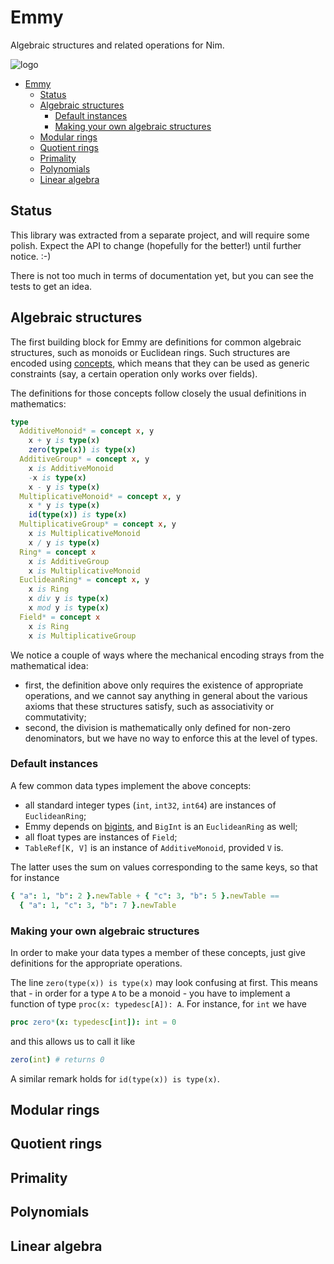 # Emmy

Algebraic structures and related operations for Nim.

![logo](https://raw.githubusercontent.com/unicredit/emmy/master/emmy.png)

<!-- TOC depthFrom:1 depthTo:6 withLinks:1 updateOnSave:1 orderedList:0 -->

- [Emmy](#emmy)
	- [Status](#status)
	- [Algebraic structures](#algebraic-structures)
		- [Default instances](#default-instances)
		- [Making your own algebraic structures](#making-your-own-algebraic-structures)
	- [Modular rings](#modular-rings)
	- [Quotient rings](#quotient-rings)
	- [Primality](#primality)
	- [Polynomials](#polynomials)
	- [Linear algebra](#linear-algebra)

<!-- /TOC -->

## Status

This library was extracted from a separate project, and will require some
polish. Expect the API to change (hopefully for the better!) until further
notice. :-)

There is not too much in terms of documentation yet, but you can see the tests
to get an idea.

## Algebraic structures

The first building block for Emmy are definitions for common algebraic
structures, such as monoids or Euclidean rings. Such structures are encoded
using [concepts](http://nim-lang.org/docs/manual.html#generics-concepts),
which means that they can be used as generic constraints (say, a certain
operation only works over fields).

The definitions for those concepts follow closely the usual definitions in
mathematics:

```nim
type
  AdditiveMonoid* = concept x, y
    x + y is type(x)
    zero(type(x)) is type(x)
  AdditiveGroup* = concept x, y
    x is AdditiveMonoid
    -x is type(x)
    x - y is type(x)
  MultiplicativeMonoid* = concept x, y
    x * y is type(x)
    id(type(x)) is type(x)
  MultiplicativeGroup* = concept x, y
    x is MultiplicativeMonoid
    x / y is type(x)
  Ring* = concept x
    x is AdditiveGroup
    x is MultiplicativeMonoid
  EuclideanRing* = concept x, y
    x is Ring
    x div y is type(x)
    x mod y is type(x)
  Field* = concept x
    x is Ring
    x is MultiplicativeGroup
```

We notice a couple of ways where the mechanical encoding strays from the
mathematical idea:

* first, the definition above only requires the existence of appropriate
  operations, and we cannot say anything in general about the various axioms
  that these structures satisfy, such as associativity or commutativity;
* second, the division is mathematically only defined for non-zero
  denominators, but we have no way to enforce this at the level of types.

### Default instances

A few common data types implement the above concepts:

* all standard integer types (`int`, `int32`, `int64`) are instances of
  `EuclideanRing`;
* Emmy depends on [bigints](https://github.com/def-/nim-bigints), and
  `BigInt` is an `EuclideanRing` as well;
* all float types are instances of `Field`;
* `TableRef[K, V]` is an instance of `AdditiveMonoid`, provided `V` is.

The latter uses the sum on values corresponding to the same keys, so that for
instance

```nim
{ "a": 1, "b": 2 }.newTable + { "c": 3, "b": 5 }.newTable ==
  { "a": 1, "c": 3, "b": 7 }.newTable
```

### Making your own algebraic structures

In order to make your data types a member of these concepts, just give
definitions for the appropriate operations.

The line `zero(type(x)) is type(x)` may look confusing at first. This means
that - in order for a type `A` to be a monoid - you have to implement a function
of type `proc(x: typedesc[A]): A`. For instance, for `int` we have

```nim
proc zero*(x: typedesc[int]): int = 0
```

and this allows us to call it like

```nim
zero(int) # returns 0
```

A similar remark holds for `id(type(x)) is type(x)`.

## Modular rings

## Quotient rings

## Primality

## Polynomials

## Linear algebra